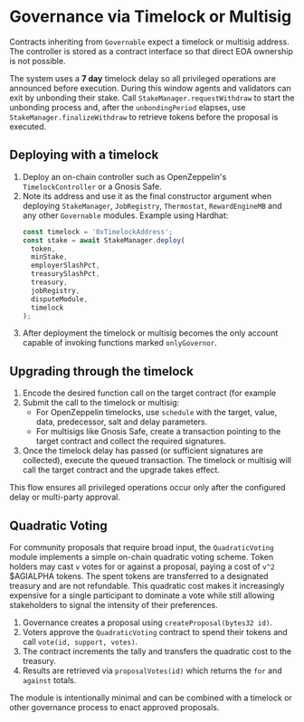 # Governance via Timelock or Multisig

Contracts inheriting from `Governable` expect a timelock or multisig
address. The controller is stored as a contract interface so that direct
EOA ownership is not possible.

The system uses a **7 day** timelock delay so all privileged operations are
announced before execution. During this window agents and validators can exit
by unbonding their stake. Call `StakeManager.requestWithdraw` to start the
unbonding process and, after the `unbondingPeriod` elapses, use
`StakeManager.finalizeWithdraw` to retrieve tokens before the proposal is
executed.

## Deploying with a timelock

1. Deploy an on-chain controller such as OpenZeppelin's
   `TimelockController` or a Gnosis Safe.
2. Note its address and use it as the final constructor argument when
   deploying `StakeManager`, `JobRegistry`, `Thermostat`, `RewardEngineMB`
   and any other `Governable` modules. Example using Hardhat:
   ```javascript
   const timelock = '0xTimelockAddress';
   const stake = await StakeManager.deploy(
     token,
     minStake,
     employerSlashPct,
     treasurySlashPct,
     treasury,
     jobRegistry,
     disputeModule,
     timelock
   );
   ```
3. After deployment the timelock or multisig becomes the only account
   capable of invoking functions marked `onlyGovernor`.

## Upgrading through the timelock

1. Encode the desired function call on the target contract (for example
2. Submit the call to the timelock or multisig:
   - For OpenZeppelin timelocks, use `schedule` with the target, value,
     data, predecessor, salt and delay parameters.
   - For multisigs like Gnosis Safe, create a transaction pointing to the
     target contract and collect the required signatures.
3. Once the timelock delay has passed (or sufficient signatures are
   collected), execute the queued transaction. The timelock or multisig
   will call the target contract and the upgrade takes effect.

This flow ensures all privileged operations occur only after the
configured delay or multi-party approval.

## Quadratic Voting

For community proposals that require broad input, the `QuadraticVoting` module
implements a simple on-chain quadratic voting scheme. Token holders may cast
`v` votes for or against a proposal, paying a cost of `v^2` $AGIALPHA tokens.
The spent tokens are transferred to a designated treasury and are not
refundable. This quadratic cost makes it increasingly expensive for a single
participant to dominate a vote while still allowing stakeholders to signal the
intensity of their preferences.

1. Governance creates a proposal using `createProposal(bytes32 id)`.
2. Voters approve the `QuadraticVoting` contract to spend their tokens and call
   `vote(id, support, votes)`.
3. The contract increments the tally and transfers the quadratic cost to the
   treasury.
4. Results are retrieved via `proposalVotes(id)` which returns the `for` and
   `against` totals.

The module is intentionally minimal and can be combined with a timelock or
other governance process to enact approved proposals.
